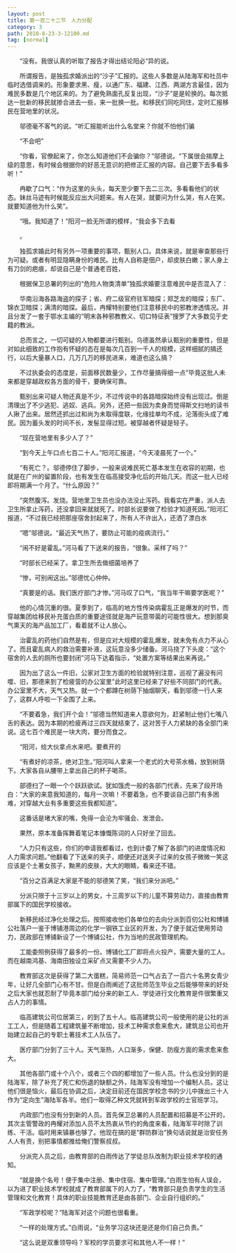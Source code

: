 ```yaml
---
layout: post
title: 第一百二十二节　人力分配
category: 3
path: 2010-8-23-3-12100.md
tag: [normal]
---
```


　　“没有。我很认真的听取了报告才得出结论阳必“异的说。

　　所谓报告，是独孤求婚派出的“沙子”汇报的。这些人多数是从陆海军和社员中临时选借调来的。形象要求黑、瘦，以通广东、福建、江西、两湖方言最佳，因为难民多数是几个地区来的。为了避免熟面孔反复出现，“沙子”是是轮换的。每次抵达一批新的移民就掺合进去一些，来一批换一批。和移民们同吃同住，定时汇报移民在营地里的状况。

　　邬德毫不客气的说。“听汇报能听出什么名堂来？你就不怕他们骗

　　“不会吧”

　　“你看，官僚起来了，你怎么知道他们不会骗你？”邬德说。“下属很会揣摩上级的意思，有时候会根据你的好恶无意识的把修正汇报的内容。自己要下去多看多听！”

　　冉歇了口气：“作为这里的头头，每天至少要下去二三次。多看看他们的状态。妹丝马迹有时候能反应出大问题来。有人在哭，就要问为什么哭，有人在笑。就要知道他为什么笑”。

　　“哦。我知道了！”阳河一脸无所谓的模样，“我会多下去看

　　。

　　独孤求婚此时有另外一项重要的事项，甄别人口。具体来说，就是审查那些行为可疑。或者有明显隐瞒身份的难民。比有人自称是佃户，却皮肤白嫩；家人身上有刀剑的疤痕，却说自己是个普通老百姓，

　　根据保卫总署的列出的“危险人物类清单”独孤求婚要注意难民中是否混入了：

　　华南沿海各路海盗的探子；省、府二级官府驻军暗探；郑芝龙的暗探；东厂、锦衣卫暗探；满清的暗探。最后，冉耀特别要他们注意移民中的邪教渗透情况。并且分发了一套于鄂水主编的“明末各种邪教教义、切口特征表”搜罗了大多数见于史籍的教派。

　　总而言之，一切可疑的人物都要进行甄别。乌德虽然承认甄别的重要性，但是对如此细致的工作抱有怀疑的态在是每次几百到一千人的规模，这样细腻的搞还行，以后大量暴人口，几万几万的移民进来，难道也这么搞？

　　不过执委会的态度是，前面移民数量少，工作尽量搞得细一点"毕竟这批人未来都是穿越政权各方面的骨干，要确保可靠。

　　甄别出来可疑人物还真是不少，不过传说中的各路暗探始终没有出现过。倒是清理出了不少逃犯、逃奴、逃兵。另外，还把一些因为卖身而觉得斯文扫地的读书人揪了出来。居然还抓出过和尚为未取得度联，化缘挂单均不成，沦落街头成了难民。因为蓄头发的时间不长，发髻显得过短。被穿越者怀疑是轻子。

　　“现在营地里有多少人了？”

　　“到今天上午口点七百二十人。”阳河汇报道，“今天凌晨死了一个。”

　　“有死亡？。邬德停住了脚步，一般来说难民死亡基本发生在收容的初期，也就是在广州的留置阶段，也有发生在临高接受净化后的开始几天。而这一批人已经即将期满一个月了。“什么原因？”

　　“突然腹泻。发烧。营地里卫生员也没办法没止泻药。我看实在严重，派人去卫生所拿止泻药，还没拿回来就就死了。时部长说要做了检验才知道死因。”阳河汇报道，“不过我已经把那座宿舍封起来了，所有人不许出入，还洒了漂白水

　　“嗯”邬德说。“最近天气热了，要防止可能的疫病流行。”

　　“闹不好是霍乱。”河马看了下送来的报告，“很象。采样了吗？”

　　“时部长已经采了。拿卫生所去做细菌培养了

　　“惨，可别闹这出。”邬德忧心仲仲。

　　“真要是的话。我们医疗部门才惨。”河马叹了口气，“我当年干嘛要学医呢？”

　　他的心情沉重的很。夏季到了，临高的地方性传染病霍乱正是爆发的时节，而穿越集团给移民补充蛋白质的重要途径就是海产玩意带菌的可能性很大。想到那臭气熏天的海产品加工厂，看着就不让人放心。

　　治霍乱的药他们自然是有，但是应对大规模的霍乱爆发，就未免有点力不从心了。而且霍乱病人的救治需要补液，这玩意没多少储备。河马挠了下头皮：“这个宿舍的人去的厕所也要封闭”河马下达着指示，“处置方案等结果出来再说。”

　　因为出了这么一件旧，公家对卫生方面的检验就特别注意，巡视了遍没有问噬、旧，那德来到了检疲营的办公室里"此时这里已经来了好些不同部门的代表。办公室里不大，天气又热。就一个个都蹲在树荫下抽烟聊天，看到邬德一行人来了，这群人呼啦一下全围了上来。

　　“不要着急，我们开个会！”邬德当然知道来人意欲何为，赶紧制止他们七嘴八舌的表达。因为本期的检疲再过三四天就结束了，这对苦于人力紧缺的各全部门来说。这七百个难民是一块大肉，要分而食之。

　　“阳河，给大伙拿点水来吧。要煮开的

　　“有煮好的凉茶，绝对卫生。”阳河叫人拿来一个老式的大号茶水桶，放到树荫下。大家各自从腰带上拿出自己的杯子喝茶。

　　部德扫了一眼一个个跃跃欲试。犹如饿虎一般的各部门代表，先来了段开场白：“大家的来意我知道的，每月一次嘛！不要着急，也不要谈自己部门有多困难，对穿越大业有多重要这些我都知道”。

　　这番话是堵大家的嘴，免得一会沦为牢骚会、发泄会。

　　果然，原本准备挥舞着笔记本慷慨陈词的人只好坐了回去。

　　“人力只有这些，你们的申请我都看过，也到计委了解了各部门的进度情况和人力需求问题。”他翻看了下送来的夹子，顺便还对送夹子过来的女孩子微微一笑这应该是个土著女孩子，黝黑的皮肤，大大的眼睛，看来还不错。

　　“百分之百满足大家是不能的邬德笑了笑，“我们来分派吧。”

　　分派只限于十三岁以上的男女，十三周岁以下的儿童不算劳动力，直接由教育部属下的国民学校接收。

　　新移民经过净化处理之后。按照接收他们各单位的去向分派到百仞公社和博铺公社落户一鉴于博铺港周边的化学一钢铁工业区的开发，为了便于就近使用劳动力，民政部在博铺新设了一个博铺公社，作为当地的民政管理机构。

　　工能委照例获得了最多的一份。博铺化工厂即将点火投产，需要大量的工人。而在越南鸿基、海南田独设立采矿点又需要不少人力。

　　教育部这次是获得了第二大蛋糕，简易师范一口气占去了一百六十名男女青少年，让好几全部门心有不甘。但是白雨阐述了这批师范生毕业之后能够带来的好处之后大家也就忍耐了毕竟本部门给分来的新工人、学徒进行文化教育是件很繁重又占人力的事情。

　　临高建筑公司位居第三，的到了五十人。临高建筑公司一般使用的是公社的派工工人，但是随着工程建筑量不断增加，技术工种需求愈来愈大，建筑总公司也开始建立起自己的专职土著技术工人队伍了。

　　医疗部门分到了三十人。天气渐热，人口渐多，保健、防瘦方面的需求愈来愈大。

　　其他各部门或十个八个，或者三个四的都增加了一些人员。什么也没分到的是陆海军，除了补充了死亡和伤退的缺额之外，陆海军没有增加一个编制人员。这让他们很是恼火，最后在协调之后，决定目前还在国民学校念书的少儿中拨出三十人作为“定向生”海陆军各半。他们一取得乙种文凭就转到军政学校的士官班学习。

　　内政部门也没有分到新的人员。首先保卫总署的人员配置和招募是不公开的，其次主管警政的冉耀对添加人员不太热衷从节约的角度来看，陆海军平时除了训练、干活。临时用来镇暴也够了。他现在搞的是“群防群治”换句话说就是治安任务人人有责，别把事情都推给俺们警察叔叔。

　　分派完人员之后，由教育部的白雨传达了学徒总队改制为职业技术学校的通知。

　　“就是换个名号！便于集中注册、集中住宿、集中管理。”白雨生怕有人误会，以为进了职业技术学校就成了教育部属下的人力了，“教育部只是负责学生的生活管理和文化教育！具体的职业技能教育还是由各部门、企业自行组织的。”

　　“军政学校呢？”陆海军对这个问题也很看重。

　　“一样的处理方式。”白雨说，“业务学习这块还是还是你们自己负责。”

　　“这么说是双重领导吗？军校的学员要求可和其他人不一样！”